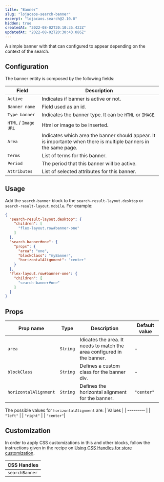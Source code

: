 ```yaml
---
title: "Banner"
slug: "lojacaos-search-banner"
excerpt: "lojacaos.search@2.10.0"
hidden: true
createdAt: "2022-08-02T20:10:35.422Z"
updatedAt: "2022-08-02T20:30:43.086Z"
---
```

A simple banner with that can configured to appear depending on the context of the search.

## Configuration

The banner entity is composed by the following fields:

| Field                | Description                                                                                                      |
| -------------------- | ---------------------------------------------------------------------------------------------------------------- |
| `Active`             | Indicates if banner is active or not.                                                                            |
| `Banner name`        | Field used as an id.                                                                                             |
| `Type banner`        | Indicates the banner type. It can be `HTML` or `IMAGE`.                                                          |
| `HTML` / `Image URL` | Html or image to be inserted.                                                                                    |
| `Area`               | Indicates which area the banner should appear. It is importante when there is multiple banners in the same page. |
| `Terms`              | List of terms for this banner.                                                                                   |
| `Period`             | The period that this banner will be active.                                                                      |
| `Attributes`         | List of selected attributes for this banner.                                                                     |

## Usage

Add the `search-banner` block to the `search-result-layout.desktop` or `search-result-layout.mobile`. For example:

```json
{
  "search-result-layout.desktop": {
    "children": [
      "flex-layout.row#banner-one"
    ]
  },
  "search-banner#one": {
    "props": {
      "area": "one",
      "blockClass": "myBanner",
      "horizontalAlignment": "center"
    }
  },
  "flex-layout.row#banner-one": {
    "children": [
      "search-banner#one"
    ]
  }
}
```

## Props

| Prop name             | Type     | Description                                                             | Default value |
| --------------------- | -------- | ----------------------------------------------------------------------- | ------------- |
| `area`                | `String` | Idicates the area. It needs to match the area configured in the banner. | -             |
| `blockClass`          | `String` | Defines a custom class for the banner div.                              | -             |
| `horizontalAlignment` | `String` | Defines the horizontal alignment for the banner.                        | `"center"`    |

The possible values for `horizontalAlignment` are:
| Values |
| --------- |
| `"left"` |
| `"right"` |
| `"center"`|

## Customization

In order to apply CSS customizations in this and other blocks, follow the instructions given in the recipe on [Using CSS Handles for store customization](https://vtex.io/docs/recipes/style/using-css-handles-for-store-customization).

| CSS Handles    |
| -------------- |
| `searchBanner` |